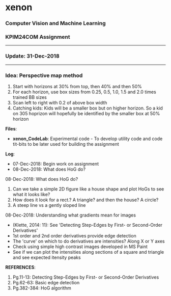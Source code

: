 # xenon
### Computer Vision and Machine Learning

### KPIM24COM Assignment
------------------------------------------------------------------------------------------------------

### Update: 31-Dec-2018 ###
-------------------

### Idea: Perspective map method ###
 1. Start with horizons at 30% from top, then 40% and then 50%
 2. For each horizon, use box sizes from 0.25, 0.5, 1.0, 1.5 and 2.0 times trained BB sizes
 3. Scan left to right with 0.2 of above box width
 4. Catching kids: Kids will be a smaller box but on higher horizon. So a kid on 305 hoprizon will hopefully be identified by the smaller box at 50% horizon


<B>Files</B>:
- <B>xenon_CodeLab</B>: Experimental code - To develop utility code and code tit-bits to be later used for building the assignment

<B>Log</B>:
- 07-Dec-2018: Begin work on assignment
- 08-Dec-2018: What does HoG do? 


08-Dec-2018: What does HoG do?
1. Can we take a simple 2D figure like a house shape and plot HoGs to see what it looks like?
2. How does it look for a rect.? A triangle? and then the house? A circle?
3. A steep line vs a gently sloped line

08-Dec-2018: Understanding what gradients mean for images
- (Klette, 2014: 11): See 'Detecting Step-Edges by First- or Second-Order Derivatives'
- 1st order and 2nd order derivatives provide edge detection
- The 'curve' on which to do derivatives are intensities? Along X or Y axes
- Check using simple high contrast images developed in MS Paint
- See if we can plot the intensities along sections of a square and triangle and see expected itensity peaks

**REFERENCES**:
1. Pg.11-13: Detecting Step-Edges by First- or Second-Order Derivatives
2. Pg.62-63: Basic edge detection
3. Pg.382-384: HoG algorithm
